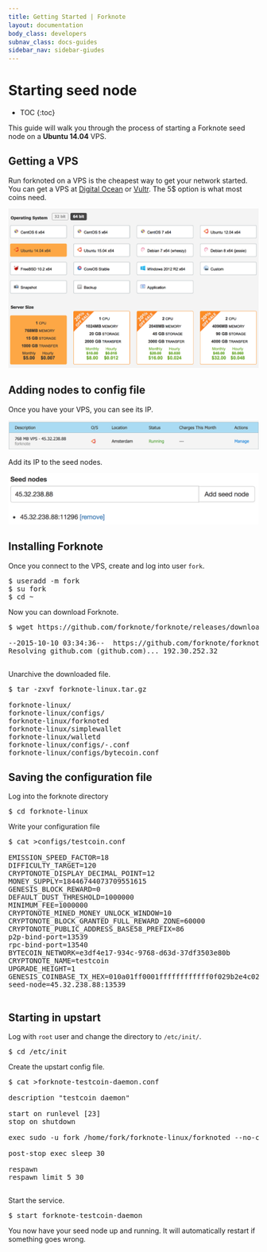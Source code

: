 ```yaml
---
title: Getting Started | Forknote
layout: documentation
body_class: developers
subnav_class: docs-guides
sidebar_nav: sidebar-giudes
---
```


# Starting seed node

* TOC
{:toc}

This guide will walk you through the process of starting a Forknote seed node on a **Ubuntu 14.04** VPS.

## Getting a VPS

Run forknoted on a VPS is the cheapest way to get your network started.<br />
You can get a VPS at [Digital Ocean][ditital-ocean] or [Vultr][vultr]. The 5$ option is what most coins need.

[![Vultr recommended VPS](/images/documentation/vps-vultr-recommended.png)][vultr]


## Adding nodes to config file

Once you have your VPS, you can see its IP.

![Vultr IP VPS](/images/documentation/vps-vultr-ip.png)

Add its IP to the seed nodes.

![Create cryptonote coin form - seed](/images/documentation/create-form-seed.png)


## Installing Forknote

Once you connect to the VPS, create and log into user `fork`.

<pre class="terminal">$ useradd -m fork
$ su fork
$ cd ~
</pre>

Now you can download Forknote.

<pre class="terminal">$ wget https://github.com/forknote/forknote/releases/download/1.0.8.1/forknote-linux.tar.

--2015-10-10 03:34:36--  https://github.com/forknote/forknote/releases/download/1.0.8.1/forknote-linux.tar.gz
Resolving github.com (github.com)... 192.30.252.32

</pre>

Unarchive the downloaded file.

<pre class="terminal">$ tar -zxvf forknote-linux.tar.gz 

forknote-linux/
forknote-linux/configs/
forknote-linux/forknoted
forknote-linux/simplewallet
forknote-linux/walletd
forknote-linux/configs/-.conf
forknote-linux/configs/bytecoin.conf
</pre>


## Saving the configuration file

Log into the forknote directory

<pre class="terminal">$ cd forknote-linux</pre>

Write your configuration file

<pre class="terminal">$ cat >configs/testcoin.conf 

EMISSION_SPEED_FACTOR=18
DIFFICULTY_TARGET=120
CRYPTONOTE_DISPLAY_DECIMAL_POINT=12
MONEY_SUPPLY=18446744073709551615
GENESIS_BLOCK_REWARD=0
DEFAULT_DUST_THRESHOLD=1000000
MINIMUM_FEE=1000000
CRYPTONOTE_MINED_MONEY_UNLOCK_WINDOW=10
CRYPTONOTE_BLOCK_GRANTED_FULL_REWARD_ZONE=60000
CRYPTONOTE_PUBLIC_ADDRESS_BASE58_PREFIX=86
p2p-bind-port=13539
rpc-bind-port=13540
BYTECOIN_NETWORK=e3df4e17-934c-9768-d63d-37df3503e80b
CRYPTONOTE_NAME=testcoin
UPGRADE_HEIGHT=1
GENESIS_COINBASE_TX_HEX=010a01ff0001ffffffffffff0f029b2e4c0281c0b02e7c53291a94d1d0cbff8883f8024f5142ee494ffbbd0880712101fc680aba69fb5028ade093fb1186ca9de4e65a369ca13ae75fdeef9e952b9449
seed-node=45.32.238.88:13539

</pre>


## Starting in upstart

Log with `root` user and change the directory to `/etc/init/`.

<pre class="terminal">$ cd /etc/init
</pre>

Create the upstart config file.

<pre class="terminal">$ cat >forknote-testcoin-daemon.conf 

description "testcoin daemon"

start on runlevel [23]
stop on shutdown

exec sudo -u fork /home/fork/forknote-linux/forknoted --no-console --config-file /home/fork/forknote-linux/configs/testcoin.conf

post-stop exec sleep 30

respawn
respawn limit 5 30

</pre>

Start the service.

<pre class="terminal">$ start forknote-testcoin-daemon 
</pre>

You now have your seed node up and running. It will automatically restart if something goes wrong.

[ditital-ocean]: https://www.digitalocean.com/?refcode=8ebba1ef9746
[vultr]: http://www.vultr.com/?ref=6832621